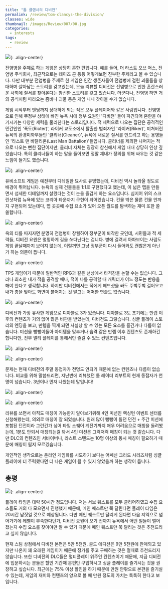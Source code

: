 ```yaml
---
title: "톰 클랜시의 디비전"
permalink: /review/tom-clancys-the-division/
classes: wide
thumbnail: /images/Review/007/00.jpg
categories:
  - interests
tags:
  - review
---
```


![](/images/Review/007/00.jpg){: .align-center}

전염병을 주제로 하는 게임은 상당히 흔한 편입니다. 예를 들어, 더 라스트 오브 어스, 전염병 주식회사, 최근작으로는 데이즈 곤 등등 어떻게보면 진부한 주제라고 볼 수 있습니다. 다만 대부분 전염병을 주제로 한 게임은 인간 생존자들이 전염병에 걸린 괴물들을 상대하며 살아남는 스토리를 갖고있는데, 오늘 리뷰할 디비전은 전염병으로 인한 혼란스러운 사회에 질서를 찾아온다는 참신한 스토리를 갖고 있습니다. 더군다나, 전염병 하면 거의 공식처럼 따라오는 좀비나 괴물 등은 게임 내내 찾아볼 수가 없습니다.

게임 시작부터 엔딩까지 상대하게 되는 적은 모두 플레이어와 같은 사람입니다. 전염병으로 인해 무정부 상태에 빠진 뉴욕 시에 정부 요원인 '디비전' 들이 파견되어 혼란을 야기시키는 다양한 세력을 물리친다는 스토리입니다. 적 세력으로 나오는 집단은 공격적인 민간인인 '폭도(Rioter)', 라이커 교도소에서 탈출한 범죄자인 '라이커(Riker)', 미쳐버린 뉴욕의 환경미화부들인 '클리너(Cleaner)', 뉴욕에 새로운 질서를 만드려고 하는 용병들인 '라스트 맨 바탈리온(Last Man Battalion)'들입니다. 클리너를 제외한 나머지는 적으로 나오는 뻔한 집단이지만, 클리너 자체는 굉장히 참신해서 게임 내내 상당히 인상 깊었습니다. 특히 클리너들이 하는 말을 들어보면 정말 쟤내가 정의를 위해 싸우는 것 같은 느낌이 들기도 했습니다.

![](/images/Review/007/01.jpg){: .align-center}

유비소프트 게임은 예전부터 디테일한 묘사로 유명했는데, 디비전 역시 놀라울 정도로 배경이 뛰어납니다. 뉴욕의 실제 건물들을 1:1로 구현했다고 했는데, 이 넓은 맵을 만들면서 섬세한 디테일까지 살렸다는 것이 눈을 즐겁게 하는 요소입니다. 심지어 위의 스크린샷처럼 뉴욕에 있는 코리아 타운까지 구현이 되어있습니다. 건물 밖은 물론 건물 안까지 구현되어 있는데다, 맵 곳곳에 수집 요소가 있어 오픈 월드를 탐색하는 재미 또한 쏠쏠합니다.

![](/images/Review/007/02.jpg){: .align-center}

옥의 티를 따지자면 분명히 전염병이 창궐하여 정부군이 퇴각한 곳인데, 시민들과 적 세력들, 디비전 요원은 멀쩡하게 길을 쏘다닌다는 겁니다. 병에 걸려서 아파보이는 사람도 게임 끝날때까지 보이지 않는데, 이럴꺼면 그냥 정부군이 다시 들어와도 괜찮은게 아닌가 하는 의문이 듭니다.

![](/images/Review/007/03.gif){: .align-center}

TPS 게임이기 때문에 일반적인 RPG과 같은 선상에서 타격감을 논할 수는 없습니다. 그러나 최소한 내가 적을 공격할 때나, 적이 나를 공격할 때 캐릭터가 어느 정도는 반응을 해야 한다고 생각합니다. 하지만 디비전에서는 적에게 헤드샷을 쏴도 뚜벅뚜벅 걸어오고 내가 총을 맞아도 화면이 붉어지는 것 말고는 어떠한 연출도 없습니다.

![](/images/Review/007/04.jpg){: .align-center}

디비전과 가장 유사한 게임으로 디아블로 3가 있습니다. 디아블로 3도 초기에는 만렙 이후의 컨텐츠가 거의 없어 많은 비판을 받았는데, 디비전도 그렇습니다. 싱글 플레이 스토리의 엔딩을 보고, 만렙을 찍게 되면 사실상 할 수 있는 모든 요소를 즐긴거나 다름이 없습니다. 미션을 뺑뺑이돌아 아이템을 맞추거나 습격 같은 만렙 이후 컨텐츠도 존재하긴 합니다만, 전부 멀티 플레이를 통해서만 즐길 수 있느 컨텐츠입니다.

![](/images/Review/007/05.png){: .align-center}

![](/images/Review/007/06.png){: .align-center}

문제는 현재 디비전의 주말 동접자가 천명도 안되기 때문에 없는 컨텐츠나 다름이 없습니다. 비교를 위해 말씀드리면, 지난번에 리뷰했던 툼 레이더 리부트의 현재 동접자가 천명이 넘습니다. 3년이나 먼저 나왔는데 말입니다!

![](/images/Review/007/07.jpg){: .align-center}

![](/images/Review/007/08.jpg){: .align-center}

리뷰를 쓰면서 아직도 매칭이 가능한지 알아보기위해 4인 미션인 렉싱턴 이벤트 센터를 신청해봤는데, 의외로 매칭이 잘 되었습니다. 원래 많이 뺑뺑이 돌던 던전 + 주간 미션에 포함된 던전이라 그런건가 싶어 타임 스퀘어 계전기까지 매우 어려움으로 매칭을 돌려봤는데, 1분도 안되서 매칭되는걸 봐서 4인 미션은 그럭저럭 매칭이 되는 것 같습니다. 다만 DLC의 컨텐츠인 서바이버나, 라스트 스탠드는 10명 이상의 동시 매칭이 필요하기 때문에 매칭이 될지 모르겠습니다.

개인적인 생각으로는 온라인 게임화를 시도하기 보다는 어쎄신 크리드 시리즈처럼 싱글 플레이에 더 주력했다면 더 나은 게임이 될 수 있지 않았을까 하는 생각이 듭니다.

## 총평

![](/images/Review/007/09.png){: .align-center}

플레이 타임은 대략 50시간 정도입니다. 저는 서브 퀘스트를 모두 클리어하였고 수집 요소들도 거의 다 모으면서 진행했기 때문에, 메인 퀘스트만 쭉 달린다면 플레이 타임은 20시간 남짓일 것으로 예상됩니다. 다만 메인 퀘스트만 달리게 된다면 다음 지역으로 넘어가기에 레벨이 부족한다던가, 디비전 요원이 오기 전까지 뉴욕에서 어떤 일들이 벌어졌는지 수집 요소를 찾아야만 알 수 있기 때문에 메인 퀘스트만 쭉 달리는 것은 추천드리고 싶지 않습니다.

현재 스팀 상점에서 디비전 본편은 5만 5천원, 골드 에디션은 9만 5천원에 판매되고 있지만 나온지 꽤 오래된 게임이기 때문에 정가를 주고 구매하는 것은 절때로 추천드리지 않습니다. 또한 디비전의 DLC들은 멀티플레이 위주인 컨텐츠이기 때문에, 지금 디비전에 입문하시는 분들은 할인 기간때 본편만 구입하시고 싱글 플레이를 즐기시는 것을 권장하고 싶습니다. 최근에는 75% 이상 할인을 하기 때문에 만원 안팎으로 본편을 즐기실 수 있는데, 게임의 재미와 컨텐츠의 양으로 볼 때 만원 정도의 가치는 톡톡히 한다고 보입니다.